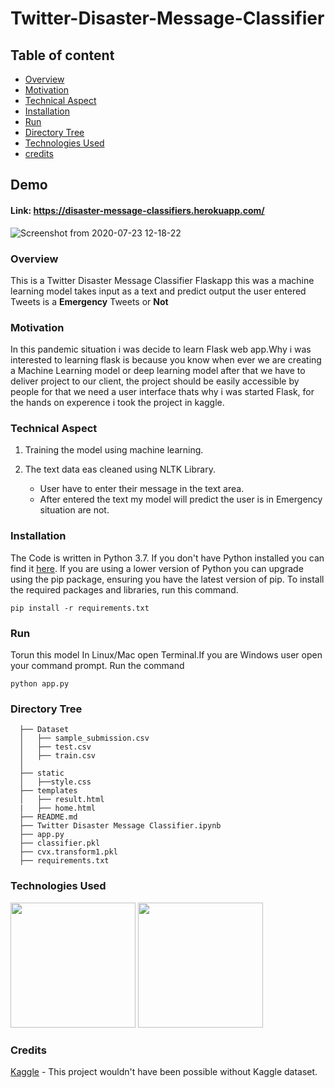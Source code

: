 # Twitter-Disaster-Message-Classifier

## Table of content
   - [Overview](#Overview) 
   - [Motivation](#Motivation) 
   - [Technical Aspect](#Technical-Aspect) 
   - [Installation](#Installation) 
   - [Run](#Run) 
   - [Directory Tree](#Directory-Tree) 
   - [Technologies Used](#Technologies-Used) 
   - [credits](#credits) 
## Demo
#### Link: https://disaster-message-classifiers.herokuapp.com/
![Screenshot from 2020-07-23 12-18-22](https://user-images.githubusercontent.com/46066018/88258887-cea5cd80-ccde-11ea-8a2f-bc9d7cbcee4f.png)

### Overview
   This is a Twitter Disaster Message Classifier Flaskapp this was a machine learning model takes input as a text and predict output the user entered Tweets is a **Emergency** Tweets or **Not**
   
### Motivation

In this pandemic situation i was decide to learn Flask web app.Why i was interested to learning flask is because you know when ever we are creating a Machine Learning model or deep learning model after that we have to deliver project to our client, the project should be easily accessible by people for that we need  a user interface thats why i was started Flask, for the hands on experence i took the project in kaggle.


### Technical Aspect
   1. Training the model using machine learning.
   
   2. The text data eas cleaned using NLTK Library.
       - User have to enter their message in the text area.
       - After entered the text my model will predict the user is in Emergency situation are not.
       
### Installation
The Code is written in Python 3.7. If you don't have Python installed you can find it [here](https://www.python.org/downloads/). If you are using a lower version of Python you can upgrade using the pip package, ensuring you have the latest version of pip. To install the required packages and libraries, run this command.

    pip install -r requirements.txt
    
### Run
Torun this model In Linux/Mac open Terminal.If you are Windows user open your command prompt. Run the command 

    python app.py
    
    
### Directory Tree
      ├── Dataset
      │   ├── sample_submission.csv
      │   ├── test.csv
      │   ├── train.csv
      │   
      ├── static
      │   ├──style.css
      ├── templates
      │   ├── result.html
      |   ├── home.html
      ├── README.md
      ├── Twitter Disaster Message Classifier.ipynb
      ├── app.py
      ├── classifier.pkl
      ├── cvx.transform1.pkl
      ├── requirements.txt
      
  
 ### Technologies Used
 <img src="https://user-images.githubusercontent.com/46066018/88272584-914d3a00-ccf6-11ea-9fc0-91d97930dd5b.png" width=200>
 <img src="https://user-images.githubusercontent.com/46066018/88272969-1fc1bb80-ccf7-11ea-845f-1cffd4b912ca.png" width=200>

 
### Credits

[Kaggle](https://www.kaggle.com/) - This project wouldn't have been possible without  Kaggle dataset.
